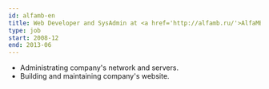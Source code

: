 ```yaml
---
id: alfamb-en
title: Web Developer and SysAdmin at <a href='http://alfamb.ru/'>AlfaMB.ru</a>, Russia
type: job
start: 2008-12
end: 2013-06
---
```


*   Administrating company's network and servers.
*   Building and maintaining company's website.
